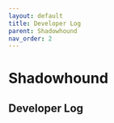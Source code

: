 ```yaml
---
layout: default
title: Developer Log
parent: Shadowhound
nav_order: 2
---
```


# Shadowhound
## Developer Log



